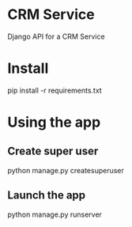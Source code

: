 # CRM Service
Django API for a CRM Service

# Install
pip install -r requirements.txt

# Using the app
## Create super user
python manage.py createsuperuser

## Launch the app
python manage.py runserver
